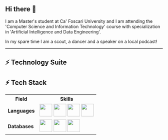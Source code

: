 ## Hi there 👋
I am a Master's student at Ca' Foscari University and I am attending the 'Computer Science and Information Technology' course with specialization in 'Artificial Intelligence and Data Engineering'. 

In my spare time I am a scout, a dancer and a speaker on a local podcast!

---

## ⚡ Technology Suite 

<h2>⚡ Tech Stack</h2>

<table>
  <tr>
    <th>Field</th>
    <th>Skills</th>
  </tr>
  <tr>
    <td><b>Languages</b></td>
    <td>
      <img src="https://cdn.jsdelivr.net/gh/devicons/devicon/icons/cplusplus/cplusplus-original.svg" width="40" height="40"/>
      <img src="https://cdn.jsdelivr.net/gh/devicons/devicon/icons/python/python-original.svg" width="40" height="40"/>
      <img src="https://cdn.jsdelivr.net/gh/devicons/devicon/icons/r/r-original.svg" width="40" height="40"/>
      <img src="https://cdn.jsdelivr.net/gh/devicons/devicon/icons/java/java-original.svg" width="40" height="40"/>
    </td>
  </tr>
  <tr>
    <td><b>Databases</b></td>
    <td>
      <img src="https://cdn.jsdelivr.net/gh/devicons/devicon/icons/mongodb/mongodb-original.svg" width="40" height="40"/>
      <img src="https://cdn.jsdelivr.net/gh/devicons/devicon/icons/mysql/mysql-original.svg" width="40" height="40"/>
      <img src="https://cdn.jsdelivr.net/gh/devicons/devicon/icons/postgresql/postgresql-original.svg" width="40" height="40"/>
    </td>
  </tr>
  <tr>
</table>
